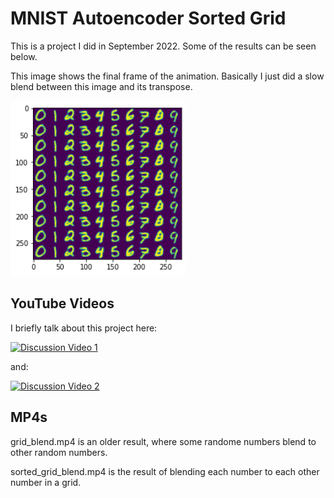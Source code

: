 # MNIST Autoencoder Sorted Grid

This is a project I did in September 2022. Some of the results can be seen below.

This image shows the final frame of the animation. Basically I just did a slow blend between this image and its transpose.

<img src="https://github.com/Kinvert/Machine-Learning/blob/master/Autoencoders/MNIST-Visualizations/02-Sorted-Grid/final_frame.png" width="280" height="280"/>

## YouTube Videos

I briefly talk about this project here:

[![Discussion Video 1](https://img.youtube.com/vi/n8DHjL66Kx8/0.jpg)](https://www.youtube.com/watch?v=n8DHjL66Kx8 "Discussion Video 1")

and:

[![Discussion Video 2](https://img.youtube.com/vi/TDQfSwIOx18/0.jpg)](https://www.youtube.com/watch?v=TDQfSwIOx18 "Discussion Video 2")

## MP4s

grid_blend.mp4 is an older result, where some randome numbers blend to other random numbers.

sorted_grid_blend.mp4 is the result of blending each number to each other number in a grid.
